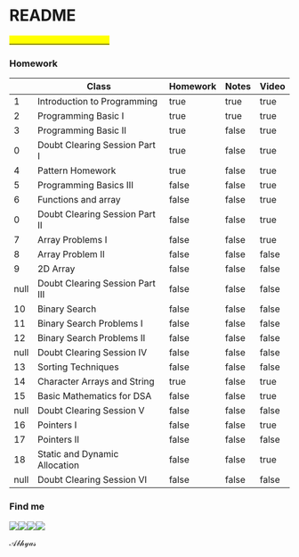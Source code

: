 # README

[<mark style="color:yellow;">Click here to visit notebook</mark>](https://abhyas-kanaujia.gitbook.io/love-babbar-dsa-unacademy-homework/)<mark style="color:yellow;"></mark>

### Homework

<table><thead><tr><th data-type="number"></th><th>Class</th><th data-type="checkbox">Homework</th><th data-type="checkbox">Notes</th><th data-type="checkbox">Video</th></tr></thead><tbody><tr><td>1</td><td>Introduction to Programming</td><td>true</td><td>true</td><td>true</td></tr><tr><td>2</td><td>Programming Basic I</td><td>true</td><td>true</td><td>true</td></tr><tr><td>3</td><td>Programming Basic II</td><td>true</td><td>false</td><td>true</td></tr><tr><td>0</td><td>Doubt Clearing Session Part I</td><td>true</td><td>false</td><td>true</td></tr><tr><td>4</td><td>Pattern Homework</td><td>true</td><td>false</td><td>true</td></tr><tr><td>5</td><td>Programming Basics III</td><td>false</td><td>false</td><td>true</td></tr><tr><td>6</td><td>Functions and array</td><td>false</td><td>false</td><td>true</td></tr><tr><td>0</td><td>Doubt Clearing Session Part II</td><td>false</td><td>false</td><td>true</td></tr><tr><td>7</td><td>Array Problems I</td><td>false</td><td>false</td><td>true</td></tr><tr><td>8</td><td>Array Problem II</td><td>false</td><td>false</td><td>false</td></tr><tr><td>9</td><td>2D Array</td><td>false</td><td>false</td><td>false</td></tr><tr><td>null</td><td>Doubt Clearing Session Part III</td><td>false</td><td>false</td><td>false</td></tr><tr><td>10</td><td>Binary Search</td><td>false</td><td>false</td><td>false</td></tr><tr><td>11</td><td>Binary Search Problems I</td><td>false</td><td>false</td><td>false</td></tr><tr><td>12</td><td>Binary Search Problems II</td><td>false</td><td>false</td><td>false</td></tr><tr><td>null</td><td>Doubt Clearing Session IV</td><td>false</td><td>false</td><td>false</td></tr><tr><td>13</td><td>Sorting Techniques </td><td>false</td><td>false</td><td>false</td></tr><tr><td>14</td><td>Character Arrays and String </td><td>true</td><td>false</td><td>true</td></tr><tr><td>15</td><td>Basic Mathematics for DSA</td><td>false</td><td>false</td><td>true</td></tr><tr><td>null</td><td>Doubt Clearing Session V</td><td>false</td><td>false</td><td>false</td></tr><tr><td>16</td><td>Pointers I</td><td>false</td><td>false</td><td>true</td></tr><tr><td>17</td><td>Pointers II</td><td>false</td><td>false</td><td>false</td></tr><tr><td>18</td><td>Static and Dynamic Allocation</td><td>false</td><td>false</td><td>true</td></tr><tr><td>null</td><td>Doubt Clearing Session VI</td><td>false</td><td>false</td><td>false</td></tr></tbody></table>

### Find me&#x20;

[![](https://img.icons8.com/color/48/000000/linkedin-circled--v3.png)](https://www.linkedin.com/in/abhyas/)[![](https://img.icons8.com/ios-filled/50/000000/github.png)](https://github.com/abhyasKanaujia/)[![](https://img.icons8.com/color/48/000000/discord-logo.png)](http://discordapp.com/users/520215009469661195)[![](https://img.icons8.com/color/48/000000/telegram-app--v1.png)](http://t.me/Abhyas29)

𝒜𝒷𝒽𝓎𝒶𝓈
